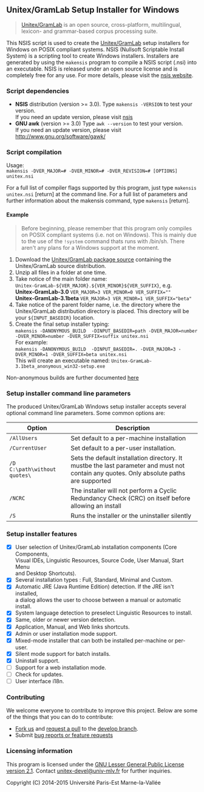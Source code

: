 ## Unitex/GramLab Setup Installer for Windows

> [Unitex/GramLab][unitex] is an open source, cross-platform, multilingual, lexicon- and grammar-based corpus processing suite.

This NSIS script is used to create the [Unitex/GramLab][unitex] setup installers
for Windows on POSIX compliant systems. NSIS (Nullsoft Scriptable
Install System) is a scripting tool to create Windows installers.
Installers are generated by using the `makensis` program to compile a
NSIS script (.nsi) into an executable. NSIS is released under an open
source license and is completely free for any use. For more details,
please visit the [nsis website][nsis].

### Script dependencies
- **NSIS** distribution (version >= 3.0). Type `makensis -VERSION` to test your version.  
  If you need an update version, please visit [nsis]
- **GNU awk** (version >= 3.0) Type `awk --version` to test your version.  
  If you need an update version, please visit http://www.gnu.org/software/gawk/

### Script compilation
Usage:  
 `makensis -DVER_MAJOR=# -DVER_MINOR=# -DVER_REVISION=# [OPTIONS] unitex.nsi`

For a full list of compiler flags supported by this program, just type
`makensis unitex.nsi` [return] at the command line. For a full list of
parameters and further information about the makensis command, type
`makensis` [return]. 

#### Example

> Before beginning, please remember that this program only compiles on
> POSIX compliant systems (i.e. not on Windows). This is mainly due to the use
> of the `!system` command thats runs with /bin/sh. There aren't any plans for
> a Windows support at the moment.

1. Download the [Unitex/GramLab package source](http://unitex.univ-mlv.fr/releases/latest-beta/source/Unitex-GramLab-3.1beta-source-distribution.zip)
   containing the Unitex/GramLab source distribution.
2. Unzip all files in a folder at one time.
3. Take notice of the main folder name:  
   `Unitex-GramLab-${VER_MAJOR}.${VER_MINOR}${VER_SUFFIX}`, e.g.  
   **Unitex-GramLab-3.0**      `VER_MAJOR=3 VER_MINOR=0 VER_SUFFIX=""`  
   **Unitex-GramLab-3.1beta**  `VER_MAJOR=3 VER_MINOR=1 VER_SUFFIX="beta"`
4. Take notice of the parent folder name, i.e. the directory where the  
   Unitex/GramLab distribution directory is placed. This directory will be your `${INPUT_BASEDIR}` location.
5. Create the final setup installer typing:  
   `makensis -DANONYMOUS_BUILD  -DINPUT_BASEDIR=path -DVER_MAJOR=number -DVER_MINOR=number -DVER_SUFFIX=suffix unitex.nsi`  
   For example:  
   `makensis -DANONYMOUS_BUILD  -DINPUT_BASEDIR=. -DVER_MAJOR=3 -DVER_MINOR=1 -DVER_SUFFIX=beta unitex.nsi`  
   This will create an executable named: `Unitex-GramLab-3.1beta_anonymous_win32-setup.exe`

Non-anonymous builds are further documented [here](unitex.nsi)

### Setup installer command line parameters

The produced Unitex/GramLab Windows setup installer accepts several optional
command line parameters. Some common options are:

| Option                     | Description                                           |
| -------------------------- | ----------------------------------------------------- |
| `/AllUsers`                  | Set default to a per-machine installation             |
| `/CurrentUser`               | Set default to a per-user installation.               |
| `/D C:\path\without quotes\` | Sets the default installation directory. It mustbe the last parameter and must not contain any quotes. Only absolute paths are supported|
| `/NCRC`                      | The installer will not perform a Cyclic Redundancy Check (CRC) on itself before allowing an install     |
| `/S`                         | Runs the installer or the uninstaller silently        |

### Setup installer features

 - [x] User selection of Unitex/GramLab installation components (Core Components,  
   Visual IDEs, Linguistic Resources, Source Code, User Manual, Start Menu  
   and Desktop Shortcuts).
 - [x] Several installation types : Full, Standard, Minimal and Custom.
 - [x] Automatic JRE (Java Runtime Edition) detection. If the JRE isn't installed,  
   a dialog allows the user to choose between a manual or automatic install.  
 - [x] System language detection to preselect Linguistic Resources to install.
 - [x] Same, older or newer version detection.
 - [x] Application, Manual, and Web links shortcuts.
 - [x] Admin or user installation mode support.
 - [x] Mixed-mode installer that can both be installed per-machine or per-user.
 - [x] Silent mode support for batch installs.
 - [x] Uninstall support.
 - [ ] Support for a web installation mode. 
 - [ ] Check for updates.
 - [ ] User interface i18n.

### Contributing

We welcome everyone to contribute to improve this project. Below are some of the
things that you can do to contribute:

-  [Fork us](https://github.com/UnitexGramLab/unitex-packaging-windows/fork) and [request a pull](https://github.com/UnitexGramLab/unitex-packaging-windows/pulls) to the [develop branch](https://github.com/UnitexGramLab/unitex-packaging-windows/tree/develop).
-  Submit [bug reports or feature requests](https://github.com/UnitexGramLab/unitex-packaging-windows/issues)

### Licensing information
This program is licensed under the [GNU Lesser General Public License version 2.1](/LICENSE). Contact unitex-devel@univ-mlv.fr for further inquiries.

Copyright (C) 2014-2015 Université Paris-Est Marne-la-Vallée

[nsis]:   http://nsis.sourceforge.net
[unitex]: http://unitexgramlab.org
